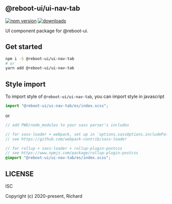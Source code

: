 ## @reboot-ui/ui-nav-tab

[![npm version](https://img.shields.io/npm/v/@reboot-ui/ui-nav-tab.svg)](https://www.npmjs.org/package/@reboot-ui/ui-nav-tab)
[![downloads](https://img.shields.io/npm/dm/@reboot-ui/ui-nav-tab.svg)](https://www.npmjs.org/package/@reboot-ui/ui-nav-tab)

UI component package for @reboot-ui.

## Get started

```bash
npm i -S @reboot-ui/ui-nav-tab
# or
yarn add @reboot-ui/ui-nav-tab
```

## Style import

To import style of `@reboot-ui/ui-nav-tab`, you can import style in javascript

```js
import "@reboot-ui/ui-nav-tab/es/index.scss";
```

or

```scss
// add PWD/node_modules to your sass parser's includes

// for sass-loader + webpack, set up in `options.sassOptions.includePaths`,
// see https://github.com/webpack-contrib/sass-loader

// for rollup + sass-loader + rollup-plugin-postcss
// see https://www.npmjs.com/package/rollup-plugin-postcss
@import "@reboot-ui/ui-nav-tab/es/index.scss";
```
## LICENSE

ISC

Copyright (c) 2020-present, Richard
